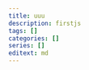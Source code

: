 ```yaml
---
title: uuu
description: firstjs
tags: []
categories: []
series: []
editext: md
---
```

<!--more-->

<script>
  document.write("hello, javascript")
</script>  